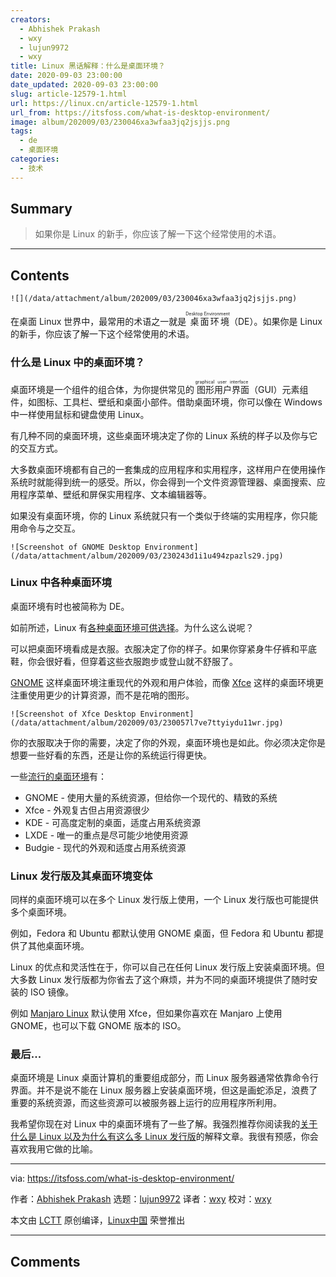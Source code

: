 ```yaml
---
creators:
  - Abhishek Prakash
  - wxy
  - lujun9972
  - wxy
title: Linux 黑话解释：什么是桌面环境？
date: 2020-09-03 23:00:00
date_updated: 2020-09-03 23:00:00
slug: article-12579-1.html
url: https://linux.cn/article-12579-1.html
url_from: https://itsfoss.com/what-is-desktop-environment/
image: album/202009/03/230046xa3wfaa3jq2jsjjs.png
tags:
  - de
  - 桌面环境
categories:
  - 技术
---
```


## Summary

> 如果你是 Linux 的新手，你应该了解一下这个经常使用的术语。

***

<!-- more -->

## Contents

`![](/data/attachment/album/202009/03/230046xa3wfaa3jq2jsjjs.png)`

在桌面 Linux 世界中，最常用的术语之一就是<ruby> 桌面环境 <rt>  Desktop Environment </rt></ruby>（DE）。如果你是 Linux 的新手，你应该了解一下这个经常使用的术语。

### 什么是 Linux 中的桌面环境？

桌面环境是一个组件的组合体，为你提供常见的<ruby> 图形用户界面 <rt>  graphical user interface </rt></ruby>（GUI）元素组件，如图标、工具栏、壁纸和桌面小部件。借助桌面环境，你可以像在 Windows 中一样使用鼠标和键盘使用 Linux。

有几种不同的桌面环境，这些桌面环境决定了你的 Linux 系统的样子以及你与它的交互方式。

大多数桌面环境都有自己的一套集成的应用程序和实用程序，这样用户在使用操作系统时就能得到统一的感受。所以，你会得到一个文件资源管理器、桌面搜索、应用程序菜单、壁纸和屏保实用程序、文本编辑器等。

如果没有桌面环境，你的 Linux 系统就只有一个类似于终端的实用程序，你只能用命令与之交互。

`![Screenshot of GNOME Desktop Environment](/data/attachment/album/202009/03/230243d1i1u494zpazls29.jpg)`

### Linux 中各种桌面环境

桌面环境有时也被简称为 DE。

如前所述，Linux 有[各种桌面环境可供选择](https://itsfoss.com/best-linux-desktop-environments/)。为什么这么说呢？

可以把桌面环境看成是衣服。衣服决定了你的样子。如果你穿紧身牛仔裤和平底鞋，你会很好看，但穿着这些衣服跑步或登山就不舒服了。

[GNOME](https://www.gnome.org/) 这样桌面环境注重现代的外观和用户体验，而像 [Xfce](https://www.xfce.org/) 这样的桌面环境更注重使用更少的计算资源，而不是花哨的图形。

`![Screenshot of Xfce Desktop Environment](/data/attachment/album/202009/03/230057l7ve7ttyiydu11wr.jpg)`

你的衣服取决于你的需要，决定了你的外观，桌面环境也是如此。你必须决定你是想要一些好看的东西，还是让你的系统运行得更快。

一些[流行的桌面环境](https://itsfoss.com/best-linux-desktop-environments/)有：

* GNOME - 使用大量的系统资源，但给你一个现代的、精致的系统
* Xfce - 外观复古但占用资源很少
* KDE - 可高度定制的桌面，适度占用系统资源
* LXDE - 唯一的重点是尽可能少地使用资源
* Budgie - 现代的外观和适度占用系统资源

### Linux 发行版及其桌面环境变体

同样的桌面环境可以在多个 Linux 发行版上使用，一个 Linux 发行版也可能提供多个桌面环境。

例如，Fedora 和 Ubuntu 都默认使用 GNOME 桌面，但 Fedora 和 Ubuntu 都提供了其他桌面环境。

Linux 的优点和灵活性在于，你可以自己在任何 Linux 发行版上安装桌面环境。但大多数 Linux 发行版都为你省去了这个麻烦，并为不同的桌面环境提供了随时安装的 ISO 镜像。

例如 [Manjaro Linux](https://manjaro.org/) 默认使用 Xfce，但如果你喜欢在 Manjaro 上使用 GNOME，也可以下载 GNOME 版本的 ISO。

### 最后...

桌面环境是 Linux 桌面计算机的重要组成部分，而 Linux 服务器通常依靠命令行界面。并不是说不能在 Linux 服务器上安装桌面环境，但这是画蛇添足，浪费了重要的系统资源，而这些资源可以被服务器上运行的应用程序所利用。

我希望你现在对 Linux 中的桌面环境有了一些了解。我强烈推荐你阅读我的[关于什么是 Linux 以及为什么有这么多 Linux 发行版](https://itsfoss.com/what-is-linux/)的解释文章。我很有预感，你会喜欢我用它做的比喻。

---

via: <https://itsfoss.com/what-is-desktop-environment/>

作者：[Abhishek Prakash](https://itsfoss.com/author/abhishek/) 选题：[lujun9972](https://github.com/lujun9972) 译者：[wxy](https://github.com/wxy) 校对：[wxy](https://github.com/wxy)

本文由 [LCTT](https://github.com/LCTT/TranslateProject) 原创编译，[Linux中国](https://linux.cn/) 荣誉推出

***

## Comments
